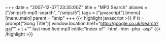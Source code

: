 +++
date = "2007-12-07T23:35:00Z"
title = "MP3 Search"
aliases = ["/snips/5-mp3-search", "/snips/5"]
tags = ["javascript"]
[menu]
  [menu.main]
    parent = "snip"
+++
{{< highlight javascript >}}
if (t = prompt("Song Title"))
    window.location.href="http://google.co.uk/search?q=\"" + t +"\" last modified mp3 intitle:\"index of\" -html -htm -php -asp"
{{< /highlight >}}
